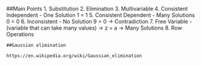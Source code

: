 ##Main Points
	1. Substitution
	2. Elimination
	3. Multivariable
	4. Consistent Independent - One Solution 1 = 1
	5. Consistent Dependent - Many Solutions 0 = 0
	6. Inconsistent - No Solution 9 = 0 -> Contradiction
	7. Free Variable - (variable that can take many values) -> z = a -> Many Solutions
	8. Row Operations

	##Gaussian elimination

	https://en.wikipedia.org/wiki/Gaussian_elimination